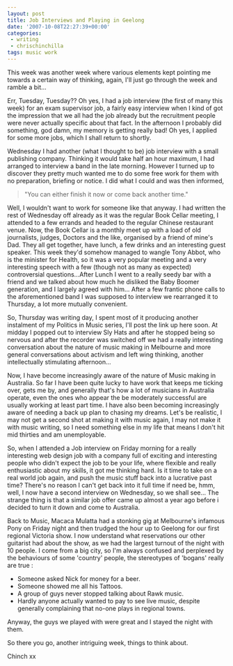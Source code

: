 ```yaml
---
layout: post
title: Job Interviews and Playing in Geelong
date: '2007-10-08T22:27:39+00:00'
categories:
 - writing
 - chrischinchilla
tags: music work
---
```


This week was another week where various elements kept pointing me towards a certain way of thinking, again, I'll just go through the week and ramble a bit...

Err, Tuesday, Tuesday?? Oh yes, I had a job interview (the first of many this week) for an exam supervisor job, a fairly easy interview when I kind of got the impression that we all had the job already but the recruitment people were never actually specific about that fact. In the afternoon I probably did something, god damn, my memory is getting really bad! Oh yes, I applied for some more jobs, which I shall return to shortly.

Wednesday I had another (what I thought to be) job interview with a small publishing company. Thinking it would take half an hour maximum, I had arranged to interview a band in the late morning. However I turned up to discover they pretty much wanted me to do some free work for them with no preparation, briefing or notice. I did what I could and was then informed,

> "You can either finish it now or come back another time."

Well, I wouldn't want to work for someone like that anyway. I had written the rest of Wednesday off already as it was the regular Book Cellar meeting, I attended to a few errands and headed to the regular Chinese restaurant venue. Now, the Book Cellar is a monthly meet up with a load of old journalists, judges, Doctors and the like, organised by a friend of mine's Dad. They all get together, have lunch, a few drinks and an interesting guest speaker. This week they'd somehow managed to wangle Tony Abbot, who is the minister for Health, so it was a very popular meeting and a very interesting speech with a few (though not as many as expected) controversial questions...After Lunch I went to a really seedy bar with a friend and we talked about how much he disliked the Baby Boomer generation, and I largely agreed with him... After a few frantic phone calls to the aforementioned band I was supposed to interview we rearranged it to Thursday, a lot more mutually convenient.

So, Thursday was writing day, I spent most of it producing another instalment of my Politics in Music series, I'll post the link up here soon. At midday I popped out to interview Sly Hats and after he stopped being so nervous and after the recorder was switched off we had a really interesting conversation about the nature of music making in Melbourne and more general conversations about activism and left wing thinking, another intellectually stimulating afternoon...

Now, I have become increasingly aware of the nature of Music making in Australia. So far I have been quite lucky to have work that keeps me ticking over, gets me by, and generally that's how a lot of musicians in Australia operate, even the ones who appear the be moderately successful are usually working at least part time. I have also been becoming increasingly aware of needing a back up plan to chasing my dreams. Let's be realistic, I may not get a second shot at making it with music again, I may not make it with music writing, so I need something else in my life that means I don't hit mid thirties and am unemployable.

So, when I attended a Job interview on Friday morning for a really interesting web design job with a company full of exciting and interesting people who didn't expect the job to be your life, where flexible and really enthusiastic about my skills, it got me thinking hard. Is it time to take on a real world job again, and push the music stuff back into a lucrative past time? There's no reason I can't get back into it full time if need be, hmm, well, I now have a second interview on Wednesday, so we shall see... The strange thing is that a similar job offer came up almost a year ago before i decided to turn it down and come to Australia.

Back to Music, Macaca Mulatta had a stonking gig at Melbourne's infamous Pony on Friday night and then trudged the hour up to Geelong for our first regional Victoria show. I now understand what reservations our other guitarist had about the show, as we had the largest turnout of the night with 10 people. I come from a big city, so I'm always confused and perplexed by the behaviours of some 'country' people, the stereotypes of 'bogans' really are true :

- Someone asked Nick for money for a beer.
- Someone showed me all his Tattoos.
- A group of guys never stopped talking about Rawk music.
- Hardly anyone actually wanted to pay to see live music, despite generally complaining that no-one plays in regional towns.

Anyway, the guys we played with were great and I stayed the night with them.

So there you go, another intriguing week, things to think about.

Chinch xx
